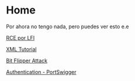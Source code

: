 # Home

Por ahora no tengo nada, pero puedes ver esto e.e

[RCE por LFI](http://desdes.xyz/rce-phpinfo/)

[XML Tutorial](http://desdes.xyz/xml-tutorial/)

[Bit Flipper Attack](http://desdes.xyz/bit-flipper-attack/)

[Authentication - PortSwigger](authentication-ps/)
